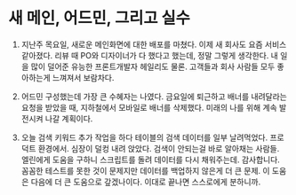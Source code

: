 # 새 메인, 어드민, 그리고 실수

1. 지난주 목요일, 새로운 메인화면에 대한 배포를 마쳤다. 이제 새 회사도 요즘 서비스 같아졌다. 리뷰 때 PO와 디자이너가 다 했다고 했는데, 정말 그렇게 생각한다. 내 일을 많이 덜어준 유능한 프론트개발자 헤일리도 물론. 고객들과 회사 사람들 모두 좋아하는게 느껴져서 보람차다.

2. 어드민 구성했는데 가장 큰 수혜자는 나였다. 금요일에 퇴근하고 배너를 내려달라는 요청을 받았을 때, 지하철에서 모바일로 배너를 삭제했다. 미래의 나를 위해 계속 발전시켜 나갈 계획이다.

3. 오늘 검색 키워드 추가 작업을 하다 테이블의 검색 데이터를 일부 날려먹었다. 프로덕트 환경에서. 심장이 덜컹 내려 앉았다. 검색이 안되는걸 바로 알아채는 사람들. 엘린에게 도움을 구하니 스크립트를 돌려 데이터를 다시 채워주는데. 감사합니다. 꼼꼼한 테스트를 못한 것이 문제지만 데이터를 백업하지 않은게 더 큰 문제. 이 도움은 다음에 더 큰 도움으로 갚겠나이다. 이대로 끝나면 스스로에게 분하니까.
